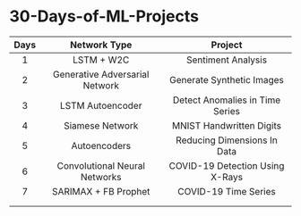 # 30-Days-of-ML-Projects

| Days 	|          Network Type          	|             Project             	|
|:----:	|:------------------------------:	|:-------------------------------:	|
|   1  	|           LSTM + W2C           	|        Sentiment Analysis       	|
|   2  	| Generative Adversarial Network 	|    Generate Synthetic Images    	|
|   3  	|        LSTM Autoencoder        	| Detect Anomalies in Time Series 	|
|   4  	|         Siamese Network        	|     MNIST Handwritten Digits    	|
|   5  	|          Autoencoders          	|   Reducing Dimensions In Data   	|
|   6  	|  Convolutional Neural Networks 	| COVID-19 Detection Using X-Rays 	|
| 7    	| SARIMAX + FB Prophet           	| COVID-19 Time Series            	|
|      	|                                	|                                 	|
|      	|                                	|                                 	|
